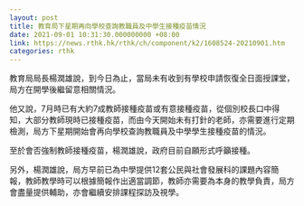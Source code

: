 ```yaml
---
layout: post
title: 教育局下星期再向學校查詢教職員及中學生接種疫苗情況
date: 2021-09-01 10:31:30.000000000 +08:00
link: https://news.rthk.hk/rthk/ch/component/k2/1608524-20210901.htm
categories: rthk
---
```


教育局局長楊潤雄說，到今日為止，當局未有收到有學校申請恢復全日面授課堂，局方在開學後繼留意相關情況。

他又說，7月時已有大約7成教師接種疫苗或有意接種疫苗，從個別校長口中得知，大部分教師現時已接種疫苗，而由今天開始未有打針的老師，亦需要進行定期檢測，局方下星期開始會再向學校查詢教職員及中學學生接種疫苗的情況。

至於會否強制教師接種疫苗，楊潤雄說，政府目前自願形式呼籲接種。

另外，楊潤雄說，局方早前已為中學提供12套公民與社會發展科的課題內容簡報，教師教學時可以根據簡報作出適當調節，教師亦需要為本身的教學負責，局方會盡量提供輔助，亦會繼續安排課程探訪及視學。
